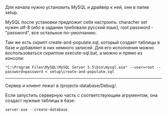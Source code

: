 Для начала нужно установить MySQL и драйвер к ней, они в папке setup. 

MySQL после установки предложит себя настроить: characher set нужен utf-8 (ибо в задании требовали русский язык), root password - "password", все остальное по-умолчанию.

Там же есть скрипт create-and-populate.sql, который создает таблицы в базе и добавляет в них немного записей. Для его исполнения можно воспользоваться скриптом execute-sql.bat, а можно и прямо из консоли:

    "C:\Program Files\MySQL\MySQL Server 5.5\bin\mysql.exe" --user=root --password=password < setup\create-and-populate.sql

---

Сервер и клиент лежат в /projects-database/Debug/.

Если запустить серверную часть с соответствующим агрументом, она создаст нужные таблицы в базе:

    server.exe --create-database
